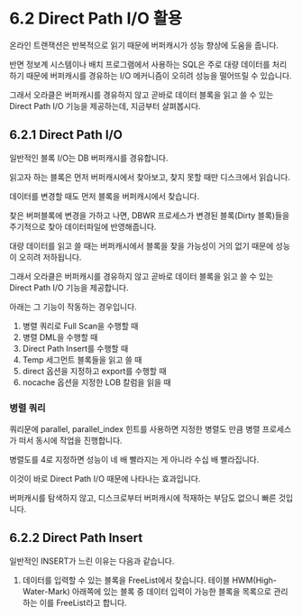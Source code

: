 # 6.2 Direct Path I/O 활용

온라인 트랜잭션은 반복적으로 읽기 때문에 버퍼캐시가 성능 향상에 도움을 줍니다.

반면 정보계 시스템이나 배치 프로그램에서 사용하는 SQL은 주로 대량 데이터를 처리하기 때문에 버퍼캐시를 경유하는 I/O 메커니즘이 오히려 성능을 떨어뜨릴 수 있습니다.

그래서 오라클은 버퍼캐시를 경유하지 않고 곧바로 데이터 블록을 읽고 쓸 수 있는 Direct Path I/O 기능을 제공하는데, 지금부터 살펴봅시다.



## 6.2.1 Direct Path I/O

일반적인 블록 I/O는 DB 버퍼캐시를 경유합니다.

읽고자 하는 블록은 먼저 버퍼캐시에서 찾아보고, 찾지 못할 때만 디스크에서 읽습니다.

데이터를 변경할 때도 먼저 블록을 버퍼캐시에서 찾습니다.

찾은 버퍼블록에 변경을 가하고 나면, DBWR 프로세스가 변경된 블록(Dirty 블록)들을 주기적으로 찾아 데이터파일에 반영해줍니다.

대량 데이터를 읽고 쓸 때는 버퍼캐시에서 블록을 찾을 가능성이 거의 없기 때문에 성능이 오히려 저하됩니다.

그래서 오라클은 버퍼캐시를 경유하지 않고 곧바로 데이터 블록을 읽고 쓸 수 있는 Direct Path I/O 기능을 제공합니다.

아래는 그 기능이 작동하는 경우입니다.

1. 병렬 쿼리로 Full Scan을 수행할 때
2. 병렬 DML을 수행할 때
3. Direct Path Insert를 수행할 때
4. Temp 세그먼트 블록들을 읽고 쓸 때
5. direct 옵션을 지정하고 export를 수행할 때
6. nocache 옵션을 지정한 LOB 칼럼을 읽을 때



### 병렬 쿼리

쿼리문에 parallel, parallel_index 힌트를 사용하면 지정한 병렬도 만큼 병렬 프로세스가 떠서 동시에 작업을 진행합니다.

병렬도를 4로 지정하면 성능이 네 배 빨라지는 게 아니라 수십 배 빨라집니다.

이것이 바로 Direct Path I/O 때문에 나타나는 효과입니다.

버퍼캐시를 탐색하지 않고, 디스크로부터 버퍼캐시에 적재하는 부담도 없으니 빠른 것입니다.



## 6.2.2 Direct Path Insert

일반적인 INSERT가 느린 이유는 다음과 같습니다.

1. 데이터를 입력할 수 있는 블록을 FreeList에서 찾습니다. 테이블 HWM(High-Water-Mark) 아래쪽에 있는 블록 중 데이터 입력이 가능한 블록을 목록으로 관리하는 이를 FreeList라고 합니다.

